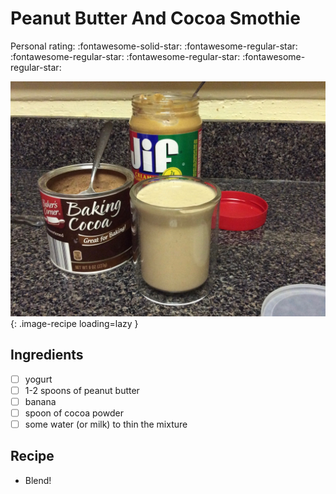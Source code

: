 <!-- Do not modify sections with "AUTO-*". They are updated by make.py -->

# Peanut Butter And Cocoa Smothie

<!-- rating=1; (User can specify rating on scale of 1-5) -->
<!-- AUTO-UserRating -->
Personal rating: :fontawesome-solid-star: :fontawesome-regular-star: :fontawesome-regular-star: :fontawesome-regular-star: :fontawesome-regular-star:
<!-- /AUTO-UserRating -->

<!-- AUTO-Image -->
![peanut_butter_and_cocoa_smothie.jpg](./peanut_butter_and_cocoa_smothie.jpg){: .image-recipe loading=lazy }
<!-- /AUTO-Image -->

## Ingredients

* [ ] yogurt
* [ ] 1-2 spoons of peanut butter
* [ ] banana
* [ ] spoon of cocoa powder
* [ ] some water (or milk) to thin the mixture

## Recipe

* Blend!

